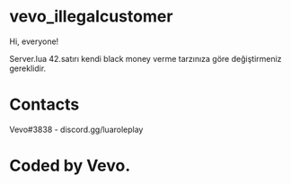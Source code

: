 # vevo_illegalcustomer
Hi, everyone!

Server.lua 42.satırı kendi black money verme tarzınıza göre değiştirmeniz gereklidir.

#  Contacts

Vevo#3838 - discord.gg/luaroleplay

# Coded by Vevo.
